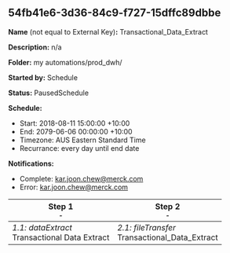 ## 54fb41e6-3d36-84c9-f727-15dffc89dbbe

**Name** (not equal to External Key)**:** Transactional_Data_Extract

**Description:** n/a

**Folder:** my automations/prod_dwh/

**Started by:** Schedule

**Status:** PausedSchedule

**Schedule:**

* Start: 2018-08-11 15:00:00 +10:00
* End: 2079-06-06 00:00:00 +10:00
* Timezone: AUS Eastern Standard Time
* Recurrance: every day until end date

**Notifications:**

* Complete: kar.joon.chew@merck.com
* Error: kar.joon.chew@merck.com

| Step 1<br>_<small>-</small>_ | Step 2<br>_<small>-</small>_ |
| --- | --- |
| _1.1: dataExtract_<br>Transactional Data Extract | _2.1: fileTransfer_<br>Transactional_Data_Extract |
